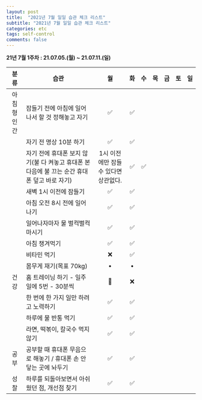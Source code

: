```yaml
---
layout: post
title:  "2021년 7월 일일 습관 체크 리스트"
subtitle: "2021년 7월 일일 습관 체크 리스트"
categories: etc
tags: self-control
comments: false
---
```


**21년 7월 1주차 : 21.07.05.(월) ~ 21.07.11.(일)**

|분류|습관| 월 | 화 | 수 | 목 | 금 | 토 | 일 |
|:---:|---|:---:|:---:|:---:|:---:|:---:|:---:|:---:|
|아침형 인간|잠들기 전에 아침에 일어나서 할 것 정해놓고 자기|✅|✅|
| |자기 전 명상 10분 하기|✅|✅|
| |자기 전에 휴대폰 보지 않기(불 다 켜놓고 휴대폰 본 다음에 불 끄는 순간 휴대폰 덮고 바로 자기)|1시 이전에만 잠들 수 있다면 상관없다.|✅|✅|
| |새벽 1시 이전에 잠들기|✅|✅|
| |아침 오전 8시 전에 일어나기|✅|✅|
| |일어나자마자 물 벌컥벌컥 마시기|✅|✅|
| |아침 챙겨먹기|✅|✅|
| |비타민 먹기|❌|✅|
| |몸무게 재기(목표 70kg)|•|•|
|건강|홈 트레이닝 하기 - 일주일에 5번 - 30분씩|🍺|❌|
| |한 번에 한 가지 일만 하려고 노력하기|✅|✅|
| |하루에 물 반통 먹기|✅|✅|
| |라면, 떡볶이, 칼국수 먹지 않기|✅|✅|
|공부|공부할 때 휴대폰 무음으로 해놓기 / 휴대폰 손 안 닿는 곳에 놔두기|✅|✅|
|성찰|하루를 되돌아보면서 아쉬웠던 점, 개선점 찾기|✅|✅|